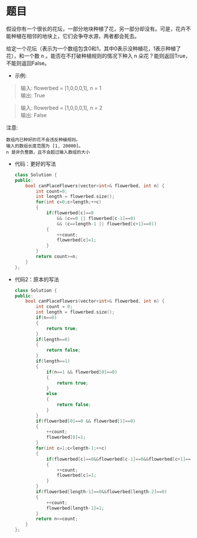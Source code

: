 # 题目
假设你有一个很长的花坛，一部分地块种植了花，另一部分却没有。可是，花卉不能种植在相邻的地块上，它们会争夺水源，两者都会死去。

给定一个花坛（表示为一个数组包含0和1，其中0表示没种植花，1表示种植了花），和一个数 n 。能否在不打破种植规则的情况下种入 n 朵花？能则返回True，不能则返回False。

* 示例:

>输入: flowerbed = [1,0,0,0,1], n = 1<br>
输出: True

>输入: flowerbed = [1,0,0,0,1], n = 2<br>
输出: False

注意:

    数组内已种好的花不会违反种植规则。
    输入的数组长度范围为 [1, 20000]。
    n 是非负整数，且不会超过输入数组的大小

* 代码：更好的写法
    ```C++
    class Solution {
    public:
        bool canPlaceFlowers(vector<int>& flowerbed, int n) {
            int count=0;
            int length = flowerbed.size();
            for(int c=0;c<length;++c)
            {
                if(flowerbed[c]==0 
                    && (c==0 || flowerbed[c-1]==0)
                    && (c==length-1 || flowerbed[c+1]==0))
                {
                    ++count;
                    flowerbed[c]=1;
                }
            }
            return count>=n;
        }
    };
    ```

* 代码2：原本的写法
    ```C++
    class Solution {
    public:
        bool canPlaceFlowers(vector<int>& flowerbed, int n) {
            int count = 0;
            int length = flowerbed.size();
            if(n==0)
            {
                return true;
            }
            if(length==0)
            {
                return false;
            }
            if(length==1)
            {
                if(n==1 && flowerbed[0]==0)
                {
                    return true;
                }
                else
                {
                    return false;
                }
            }
            if(flowerbed[0]==0 && flowerbed[1]==0)
            {
                ++count;
                flowerbed[0]=1;
            }
            for(int c=1;c<length-1;++c)
            {
                if(flowerbed[c]==0&&flowerbed[c-1]==0&&flowerbed[c+1]==0)
                {
                    ++count;
                    flowerbed[c]=1;
                }
            }
            if(flowerbed[length-1]==0&&flowerbed[length-2]==0)
            {
                ++count;
                flowerbed[length-1]=1;
            }
            return n<=count;
        }
    };
    ```